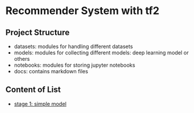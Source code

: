 # Recommender System with tf2

## Project Structure

- datasets: modules for handling different datasets
- models: modules for collecting different models: deep learning model or others
- notebooks: modules for storing jupyter notebooks
- docs: contains markdown files

## Content of List

- [stage 1: simple model](./docs/simple_model.md)
